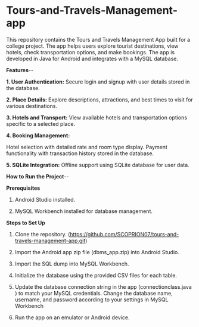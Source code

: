 # Tours-and-Travels-Management-app
This repository contains the Tours and Travels Management App built for a college project. The app helps users explore tourist destinations, view hotels, check transportation options, and make bookings. The app is developed in Java for Android and integrates with a MySQL database.

**Features**--

**1. User Authentication:** Secure login and signup with user details stored in the database.

**2. Place Details:** Explore descriptions, attractions, and best times to visit for various destinations.

**3. Hotels and Transport:** View available hotels and transportation options specific to a selected place.

**4. Booking Management:**

Hotel selection with detailed rate and room type display.
Payment functionality with transaction history stored in the database.

**5. SQLite Integration:** Offline support using SQLite database for user data.

**How to Run the Project**--

**Prerequisites**

1. Android Studio installed.
   
2. MySQL Workbench installed for database management.
   
**Steps to Set Up**

1. Clone the repository.  (https://github.com/SCOPRION07/tours-and-travels-management-app.git)

2. Import the Android app zip file (dbms_app.zip) into Android Studio.
  
3. Import the SQL dump into MySQL Workbench.
 
4. Initialize the database using the provided CSV files for each table.

5. Update the database connection string in the app (connectionclass.java ) to match your MySQL credentials.
  Change the database name, username, and password according to your settings in MySQL Workbench
6. Run the app on an emulator or Android device.

